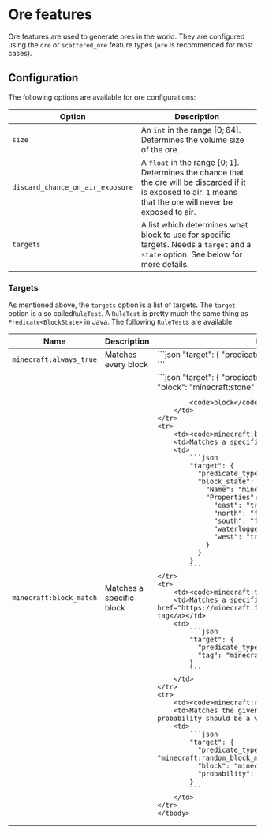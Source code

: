 # Ore features

Ore features are used to generate ores in the world. They are configured using the `ore` or `scattered_ore` feature types
(`ore` is recommended for most cases).

## Configuration

The following options are available for ore configurations:

| Option                           | Description                                                                                                                                                        |
|----------------------------------|--------------------------------------------------------------------------------------------------------------------------------------------------------------------|
| `size`                           | An `int` in the range $[0;64]$. Determines the volume size of the ore.                                                                                             |
| `discard_chance_on_air_exposure` | A `float` in the range $[0;1]$. Determines the chance that the ore will be discarded if it is exposed to air. `1` means that the ore will never be exposed to air. |
| `targets`                        | A list which determines what block to use for specific targets. Needs a `target` and a `state` option. See below for more details.                                 |

### Targets

As mentioned above, the `targets` option is a list of targets. The `target` option is a so called`RuleTest`. A `RuleTest` is 
pretty much the same thing as `Predicate<BlockState>` in Java. The following `RuleTest`s are available:

<table>
    <thead>
    <tr>
        <th>Name</th>
        <th>Description</th>
        <th>Example</th>
    </tr>
    </thead>
    <tbody>
    <tr>
        <td><code>minecraft:always_true</code></td>
        <td>Matches every block</td>
        <td>
            ```json
            "target": {
              "predicate_type": "minecraft:always_true"
            }
            ```
        </td>
    </tr>
    <tr>
        <td><code>minecraft:block_match</code></td>
        <td>Matches a specific block</td>
        <td>
            ```json
            "target": {
              "predicate_type": "minecraft:block_match",
              "block": "minecraft:stone"
            }
            ```
            
            <code>block</code> also supports Nova blocks.
        </td>
    </tr>
    <tr>
        <td><code>minecraft:blockstate_match</code></td>
        <td>Matches a specific blockstate</td>
        <td>
            ```json
            "target": {
              "predicate_type": "minecraft:blockstate_match",
              "block_state": {
                "Name": "minecraft:glass_pane",
                "Properties": {
                  "east": "true",
                  "north": "false",
                  "south": "false",
                  "waterlogged": "false",
                  "west": "true"
                }
              }
            }
            ```
    </tr>
    <tr>
        <td><code>minecraft:tag_match</code></td>
        <td>Matches a specific <a href="https://minecraft.fandom.com/wiki/Tag#Blocks">block tag</a></td>
        <td>
            ```json
            "target": {
              "predicate_type": "minecraft:tag_match",
              "tag": "minecraft:stone_ore_replaceables"
            }
            ```
        </td>
    </tr>
    <tr>
        <td><code>minecraft:random_block_match</code></td>
        <td>Matches the given block with a probability. The probability should be a value in the range $[0;1]$.</td>
        <td>
            ```json
            "target": {
              "predicate_type": "minecraft:random_block_match",
              "block": "minecraft:cobblestone",
              "probability": 0.5 // (1)!
            }
            ```
        </td>
    </tr>
    </tbody>
</table>